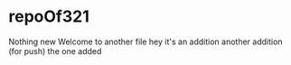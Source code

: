 # repoOf321
Nothing new
Welcome to another file
hey it's an addition
another addition (for push)
the one added
